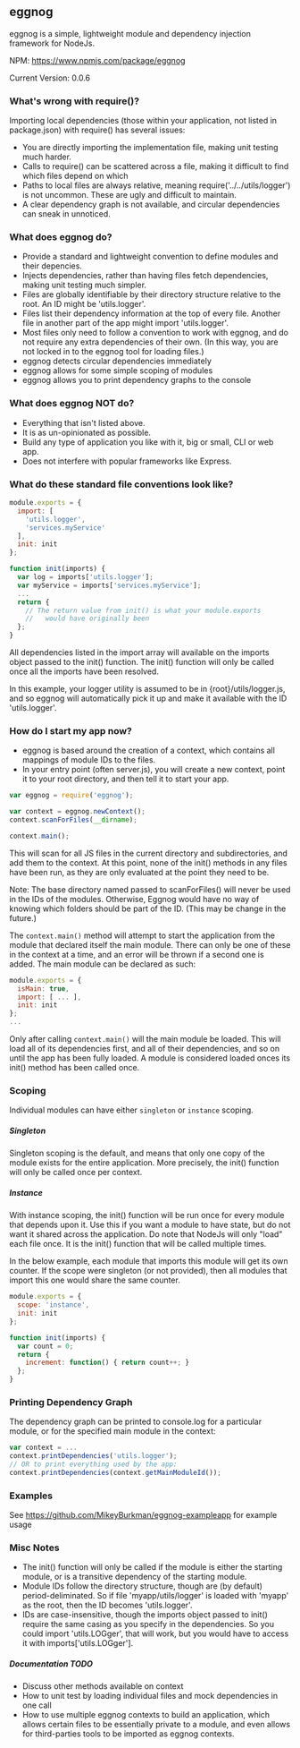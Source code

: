 ## eggnog ##
eggnog is a simple, lightweight module and dependency injection framework for NodeJs. 

NPM: https://www.npmjs.com/package/eggnog

Current Version: 0.0.6

### What's wrong with require()?
Importing local dependencies (those within your application, not listed in package.json) with require() has several issues:
  - You are directly importing the implementation file, making unit testing much harder.
  - Calls to require() can be scattered across a file, making it difficult to find which files depend on which
  - Paths to local files are always relative, meaning require('../../utils/logger') is not uncommon. These are ugly and difficult to maintain.
  - A clear dependency graph is not available, and circular dependencies can sneak in unnoticed.

### What does eggnog do?
  - Provide a standard and lightweight convention to define modules and their depencies.
  - Injects dependencies, rather than having files fetch dependencies, making unit testing much simpler.
  - Files are globally identifiable by their directory structure relative to the root. An ID might be 'utils.logger'.
  - Files list their dependency information at the top of every file. Another file in another part of the app might import 'utils.logger'.
  - Most files only need to follow a convention to work with eggnog, and do not require any extra dependencies of their own. (In this way, you are not locked in to the eggnog tool for loading files.)
  - eggnog detects circular dependencies immediately
  - eggnog allows for some simple scoping of modules
  - eggnog allows you to print dependency graphs to the console

### What does eggnog NOT do?
  - Everything that isn't listed above.
  - It is as un-opinionated as possible.
  - Build any type of application you like with it, big or small, CLI or web app.
  - Does not interfere with popular frameworks like Express.

### What do these standard file conventions look like?
```js
module.exports = {
  import: [
    'utils.logger',
    'services.myService'
  ],
  init: init
};

function init(imports) {
  var log = imports['utils.logger'];
  var myService = imports['services.myService'];
  ...
  return {
    // The return value from init() is what your module.exports 
    //   would have originally been
  };
}
```

All dependencies listed in the import array will available on the imports object passed to the init() function. The init() function will only be called once all the imports have been resolved.

In this example, your logger utility is assumed to be in {root}/utils/logger.js, and so eggnog will automatically pick it up and make it available with the ID 'utils.logger'.

### How do I start my app now?
  - eggnog is based around the creation of a context, which contains all mappings of module IDs to the files.
  - In your entry point (often server.js), you will create a new context, point it to your root directory, and then tell it to start your app.

```js
var eggnog = require('eggnog');

var context = eggnog.newContext();
context.scanForFiles(__dirname);

context.main();
```

This will scan for all JS files in the current directory and subdirectories, and add them to the context. At this point, none of the init() methods in any files have been run, as they are only evaluated at the point they need to be.

Note: The base directory named passed to scanForFiles() will never be used in the IDs of the modules. Otherwise, Eggnog would have no way of knowing which folders should be part of the ID. (This may be change in the future.)

The `context.main()` method will attempt to start the application from the module that declared itself the main module. There can only be one of these in the context at a time, and an error will be thrown if a second one is added. The main module can be declared as such:
```js
module.exports = {
  isMain: true,
  import: [ ... ],
  init: init
};
...
```

Only after calling `context.main()` will the main module be loaded. This will load all of its dependencies first, and all of their dependencies, and so on until the app has been fully loaded. A module is considered loaded onces its init() method has been called once.

### Scoping
Individual modules can have either `singleton` or `instance` scoping. 

##### Singleton
Singleton scoping is the default, and means that only one copy of the module exists for the entire application. More precisely, the init() function will only be called once per context. 

##### Instance
With instance scoping, the init() function will be run once for every module that depends upon it. Use this if you want a module to have state, but do not want it shared across the application. Do note that NodeJs will only "load" each file once. It is the init() function that will be called multiple times.

In the below example, each module that imports this module will get its own counter. If the scope were singleton (or not provided), then all modules that import this one would share the same counter.
```js
module.exports = {
  scope: 'instance',
  init: init
};

function init(imports) {
  var count = 0;
  return {
    increment: function() { return count++; }
  };
}
```

### Printing Dependency Graph
The dependency graph can be printed to console.log for a particular module, or for the specified main module in the context:
```js
var context = ...
context.printDependencies('utils.logger');
// OR to print everything used by the app:
context.printDependencies(context.getMainModuleId());
```

### Examples
See https://github.com/MikeyBurkman/eggnog-exampleapp for example usage

### Misc Notes
  - The init() function will only be called if the module is either the starting module, or is a transitive dependency of the starting module.
  - Module IDs follow the directory structure, though are (by default) period-deliminated. So if file 'myapp/utils/logger' is loaded with 'myapp' as the root, then the ID becomes 'utils.logger'.
  - IDs are case-insensitive, though the imports object passed to init() require the same casing as you specify in the dependencies. So you could import 'utils.LOGger', that will work, but you would have to access it with imports['utils.LOGger'].

##### Documentation TODO
  - Discuss other methods available on context
  - How to unit test by loading individual files and mock dependencies in one call
  - How to use multiple eggnog contexts to build an application, which allows certain files to be essentially private to a module, and even allows for third-parties tools to be imported as eggnog contexts.

